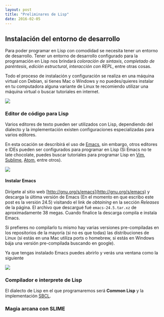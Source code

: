 ```yaml
---
layout: post
title: "Preliminares de Lisp"
date: 2016-02-05
---
```


## Instalación del entorno de desarrollo

Para poder programar en Lisp con comodidad se necesita tener un entorno de desarrollo. Tener un entorno de desarrollo configurado para la programación en Lisp nos brindará *coloración de sintaxis*, *completado de paréntesis*, *edición estructural*, *interacción con REPL*, entre otras cosas.

Todo el proceso de instalación y configuración se realiza en una máquina virtual con Debian, si tienes Mac o Windows y no puedes/quieres instalar en tu computadora alguna variante de Linux te recomiendo utilizar una máquina virtual o buscar tutoriales en internet.

![](https://www.debian.org/Pics/openlogo-50.png)

### Editor de código para Lisp

Varios editores de texto pueden ser utilizados con Lisp, dependiendo del dialecto y la implementación existen configuraciones especializadas para varios editores.

En esta ocación se describirá el uso de [Emacs](http://gnu.org/s/emacs), sin embargo, otros editores e IDEs pueden ser configurados para programar en Lisp (Si Emacs no te late chocolate, puedes buscar tutoriales para programar Lisp en [Vim](http://www.vim.org/), [Sublime](https://www.sublimetext.com/), [Atom](https://atom.io/), entre otros).

![]({{site.url}}/assets/emacs-logo.png)

#### Instalar Emacs

Dirígete al sitio web [http://gnu.org/s/emacs](http://gnu.org/s/emacs) y descarga la última versión de Emacs (En el momento en que escribo este post es la versión 24.5) visitando el link de *obtaining* en la sección *Releases* de la página. El archivo que descargué fué `emacs-24.5.tar.xz` de aproximadamente 38 megas. Cuando finalice la descarga compila e instala Emacs.

Si prefieres no compilarlo tu mismo hay varias versiones pre-compiladas en los repositorios de la mayoría (si no es que todas) las distribuciones de Linux (si estás en una Mac utiliza ports o homebrew, si estás en Windows bája una versión pre-compilada buscando en google).

Ya que tengas instalado Emacs puedes abrirlo y verás una ventana como la siguiente

![]({{site.url}}/assets/emacs-start2.png)

### Compilador e interprete de Lisp

El dialecto de Lisp en el que programaremos será **Common Lisp** y la implementación [SBCL](http://www.sbcl.org/).

### Magia arcana con SLIME
